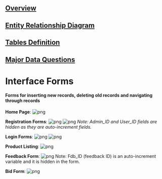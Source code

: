 ## [Overview](../README.md)

## [Entity Relationship Diagram](../Entity_Database/Entity_Relationship.md)

## [Tables Definition](../Table_Definitions.md)

## [Major Data Questions](../Data_Questions.md)

# Interface Forms

#### Forms for inserting new records, deleting old records and navigating through records

**Home Page**: 
![png](../Images/Home%20Page.png)

**Registration Forms**: 
![png](../Images/Registration%20forms.png)
![png](../Images/Registration%20forms%201.png)
*Note: Admin_ID and User_ID fields are hidden as they are auto-increment fields.*

**Login Forms**: 
![png](../Images/Login%20forms.png)
![png](../Images/login%20forms%201.png)

**Product Listing**: 
![png](../Images/product%20listing.png)

**Feedback Form**:
![png](../Images/feedback.png)
Note: Fdb_ID (feedback ID) is an auto-increment variable and it is hidden in the form. 

**Bid Form**:
![png](../Images/bid.png)


 
 
